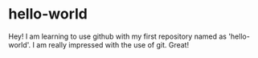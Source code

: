 # hello-world
Hey! I am learning to use github with my first repository named as 'hello-world'.
I am really impressed with the use of git. Great!
